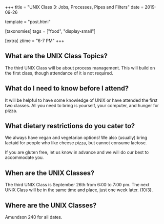 +++
title = "UNIX Class 3: Jobs, Processes, Pipes and Filters"
date = 2019-09-26

template = "post.html"

[taxonomies]
tags = ["food", "display-small"]

[extra]
ztime = "6-7 PM"
+++

<!-- more -->

## What are the UNIX Class Topics?

The third UNIX Class will be about process management. This will build on the first class, though attendance of it is not required.

## What do I need to know before I attend?

It will be helpful to have some knowledge of UNIX or have attended the first two classes. All you need to bring is yourself, your computer, and hunger for pizza. 

## What dietary restrictions do you cater to?

We always have vegan and vegetarian options! We also (usually) bring lactaid for people who like cheese pizza, but cannot consume lactose. 

If you are gluten free, let us know in advance and we will do our best to accommodate you.

## When are the UNIX Classes?
The third UNIX Class is September 26th from 6:00 to 7:00 pm. The next UNIX Class will be in the same time and place, just one week later. (10/3).

## Where are the UNIX Classes?
Amundson 240 for all dates.
